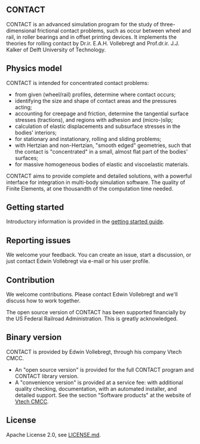 ## CONTACT

CONTACT is an advanced simulation program for the study of three-dimensional
frictional contact problems, such as occur between wheel and rail, in roller
bearings and in offset printing devices. It implements the theories for
rolling contact by Dr.ir. E.A.H. Vollebregt and Prof.dr.ir. J.J. Kalker of
Delft University of Technology. 

## Physics model

CONTACT is intended for concentrated contact problems:
* from given (wheel/rail) profiles, determine where contact occurs;
* identifying the size and shape of contact areas and the pressures acting;
* accounting for creepage and friction, determine the tangential surface
   stresses (tractions), and regions with adhesion and (micro-)slip;
* calculation of elastic displacements and subsurface stresses in the bodies'
   interiors;
* for stationary and instationary, rolling and sliding problems;
* with Hertzian and non-Hertzian, "smooth edged" geometries, such that the
   contact is "concentrated" in a small, almost flat part of the bodies' 
   surfaces;
* for massive homogeneous bodies of elastic and viscoelastic materials.

CONTACT aims to provide complete and detailed solutions, with a powerful
interface for integration in multi-body simulation software. The quality of
Finite Elements, at one thousandth  of the computation time needed.

## Getting started

Introductory information is provided in the [getting started guide](./doc/getting-started.pdf).

## Reporting issues

We welcome your feedback. You can create an issue, start a discussion, or just
contact Edwin Vollebregt via e-mail or his user profile.

## Contribution

We welcome contributions. Please contact Edwin Vollebregt and we'll discuss
how to work together.

The open source version of CONTACT has been supported financially by the US
Federal Railroad Administration. This is greatly acknowledged.

## Binary version

CONTACT is provided by Edwin Vollebregt, through his company Vtech CMCC.
* An "open source version" is provided for the full CONTACT program and
   CONTACT library version.
* A "convenience version" is provided at a service fee: with additional
   quality checking, documentation, with an automated installer, and
   detailed support.
See the section "Software products" at the website of [Vtech CMCC](https://www.cmcc.nl).

## License

Apache License 2.0, see [LICENSE.md](./LICENSE.md).

